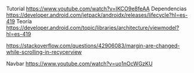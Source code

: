 Tutorial
https://www.youtube.com/watch?v=IKCO9e8feAA
Dependencias
https://developer.android.com/jetpack/androidx/releases/lifecycle?hl=es-419
Teoría
https://developer.android.com/topic/libraries/architecture/viewmodel?hl=es-419

https://stackoverflow.com/questions/42906083/margin-are-changed-while-scrolling-in-recycerview

Navbar
https://www.youtube.com/watch?v=uo1nOcWGzKU